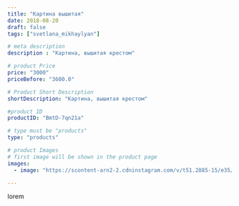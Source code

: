```yaml
---
title: "Картина вышитая"
date: 2018-08-20
draft: false
tags: ["svetlana_mikhaylyan"]

# meta description
description : "Картина, вышитая крестом"

# product Price
price: "3000"
priceBefore: "3600.0"

# Product Short Description
shortDescription: "Картина, вышитая крестом"

#product ID
productID: "BmtD-7qn21a"

# type must be "products"
type: "products"

# product Images
# first image will be shown in the product page
images:
  - image: "https://scontent-arn2-2.cdninstagram.com/v/t51.2885-15/e35/39630279_283169902412052_4003065083587461120_n.jpg?tp=1&_nc_ht=scontent-arn2-2.cdninstagram.com&_nc_cat=100&_nc_ohc=PofwqEnU5gMAX8ncuuY&ccb=7-4&oh=e2f307810b546efda049d7c14bbfe267&oe=60846126&_nc_sid=86f79a&ig_cache_key=MTg1MDE1MjU0MDczMjA5MTczOA%3D%3D.2-ccb7-4"

---
```

lorem
